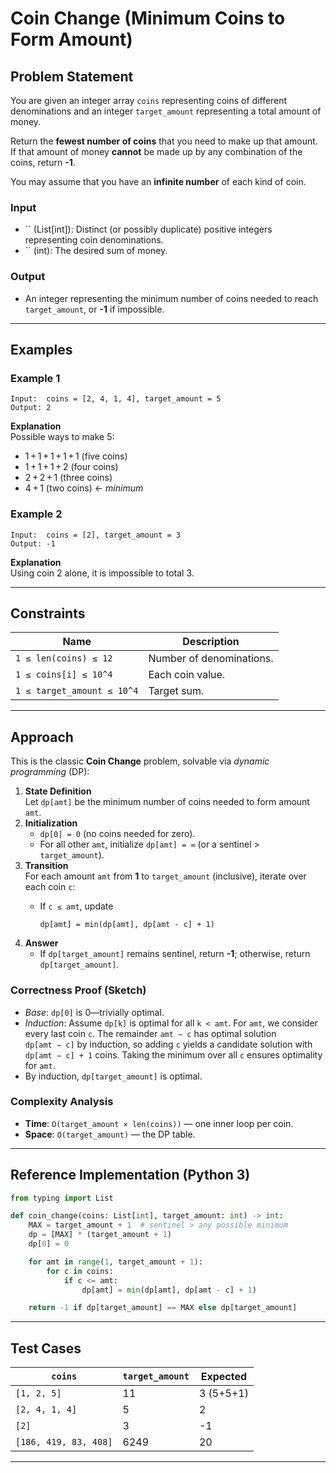 # Coin Change (Minimum Coins to Form Amount)

## Problem Statement

You are given an integer array `coins` representing coins of different denominations and an integer `target_amount` representing a total amount of money.

Return the **fewest number of coins** that you need to make up that amount. If that amount of money **cannot** be made up by any combination of the coins, return **-1**.

You may assume that you have an **infinite number** of each kind of coin.

### Input

- `` (List[int]): Distinct (or possibly duplicate) positive integers representing coin denominations.
- `` (int): The desired sum of money.

### Output

- An integer representing the minimum number of coins needed to reach `target_amount`, or **-1** if impossible.

---

## Examples

### Example 1

```text
Input:  coins = [2, 4, 1, 4], target_amount = 5
Output: 2
```

**Explanation**\
Possible ways to make 5:

- 1 + 1 + 1 + 1 + 1  (five coins)
- 1 + 1 + 1 + 2      (four coins)
- 2 + 2 + 1          (three coins)
- 4 + 1              (two coins) ← *minimum*

### Example 2

```text
Input:  coins = [2], target_amount = 3
Output: -1
```

**Explanation**\
Using coin 2 alone, it is impossible to total 3.

---

## Constraints

| Name                       | Description              |
| -------------------------- | ------------------------ |
| `1 ≤ len(coins) ≤ 12`      | Number of denominations. |
| `1 ≤ coins[i] ≤ 10^4`      | Each coin value.         |
| `1 ≤ target_amount ≤ 10^4` | Target sum.              |

---

## Approach

This is the classic **Coin Change** problem, solvable via *dynamic programming* (DP):

1. **State Definition**\
   Let `dp[amt]` be the minimum number of coins needed to form amount `amt`.
2. **Initialization**
   - `dp[0] = 0` (no coins needed for zero).
   - For all other `amt`, initialize `dp[amt] = ∞` (or a sentinel > `target_amount`).
3. **Transition**\
   For each amount `amt` from **1** to `target_amount` (inclusive), iterate over each coin `c`:
   - If `c ≤ amt`, update

     `dp[amt] = min(dp[amt], dp[amt - c] + 1)`
4. **Answer**
   - If `dp[target_amount]` remains sentinel, return **-1**; otherwise, return `dp[target_amount]`.

### Correctness Proof (Sketch)

- *Base*: `dp[0]` is 0—trivially optimal.
- *Induction*: Assume `dp[k]` is optimal for all `k < amt`. For `amt`, we consider every last coin `c`. The remainder `amt − c` has optimal solution `dp[amt − c]` by induction, so adding `c` yields a candidate solution with `dp[amt − c] + 1` coins. Taking the minimum over all `c` ensures optimality for `amt`.
- By induction, `dp[target_amount]` is optimal.

### Complexity Analysis

- **Time**: `O(target_amount × len(coins))` — one inner loop per coin.
- **Space**: `O(target_amount)` — the DP table.

---

## Reference Implementation (Python 3)

```python
from typing import List

def coin_change(coins: List[int], target_amount: int) -> int:
    MAX = target_amount + 1  # sentinel > any possible minimum
    dp = [MAX] * (target_amount + 1)
    dp[0] = 0

    for amt in range(1, target_amount + 1):
        for c in coins:
            if c <= amt:
                dp[amt] = min(dp[amt], dp[amt - c] + 1)

    return -1 if dp[target_amount] == MAX else dp[target_amount]
```

---

## Test Cases

| `coins`               | `target_amount` | Expected  |
| --------------------- | --------------- | --------- |
| `[1, 2, 5]`           | 11              | 3 (5+5+1) |
| `[2, 4, 1, 4]`        | 5               | 2         |
| `[2]`                 | 3               | -1        |
| `[186, 419, 83, 408]` | 6249            | 20        |

---



